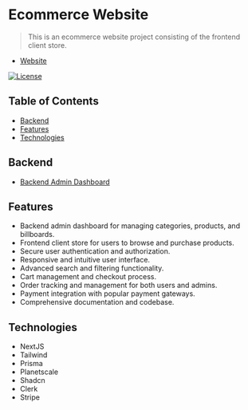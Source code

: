 # Ecommerce Website

> This is an ecommerce website project consisting of the frontend client store.

- [Website](https://ecommerce-store-liart-one.vercel.app)

[![License](https://img.shields.io/badge/license-MIT-blue.svg)](https://opensource.org/licenses/MIT)

## Table of Contents

- [Backend](#backend)
- [Features](#features)
- [Technologies](#technologies)

## Backend

- [Backend Admin Dashboard](https://github.com/GarethCott/ecommerce-admin-dashboard)

## Features

- Backend admin dashboard for managing categories, products, and billboards.
- Frontend client store for users to browse and purchase products.
- Secure user authentication and authorization.
- Responsive and intuitive user interface.
- Advanced search and filtering functionality.
- Cart management and checkout process.
- Order tracking and management for both users and admins.
- Payment integration with popular payment gateways.
- Comprehensive documentation and codebase.

## Technologies

- NextJS
- Tailwind
- Prisma
- Planetscale
- Shadcn
- Clerk
- Stripe
